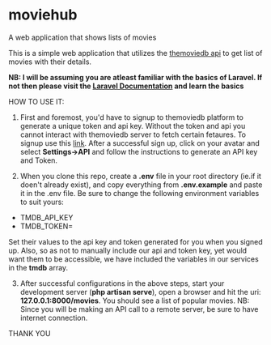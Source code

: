 # moviehub
A web application that shows lists of movies

This is a simple web application that utilizes the <a href="https://developers.themoviedb.org/3/configuration/get-api-configuration">themoviedb api</a> to get list of movies with their details. 

<b>NB: I will be assuming you are atleast familiar with the basics of Laravel. If not then please visit the <a href="https://laravel.com/docs">Laravel Documentation</a> and learn the basics</b>

HOW TO USE IT:
1. First and foremost, you'd have to signup to themoviedb platform to generate a unique token and api key. Without the token and api you cannot interact with themoviedb server to fetch certain fetaures. To signup use this <a href="https://www.themoviedb.org/">link</a>. After a successful sign up, click on your avatar and select <b>Settings->API</b> and follow the instructions to generate an API key and Token.

2. When you clone this repo, create a <b>.env</b> file in your root directory (ie.if it doen't already exist), and copy everything from <b>.env.example</b> and paste it in the .env file. Be sure to change the following environment variables to suit yours:
<ul>
  <li>TMDB_API_KEY</li>
  <li>TMDB_TOKEN=<YOUR_TMDB_TOKEN></li>
</ul>

Set their values to the api key and token generated for you when you signed up. Also, so as not to manually include our api and token key, yet would want them to be accessible, we have included the variables in our services in the  <b>tmdb</b> array.

3. After successful configurations in the above steps, start your development server (<b>php artisan serve</b>), open a browser and hit the uri: <b>127.0.0.1:8000/movies</b>. You should see a list of popular movies. 
NB: Since you will be making an API call to a remote server, be sure to have internet connection.

THANK YOU
